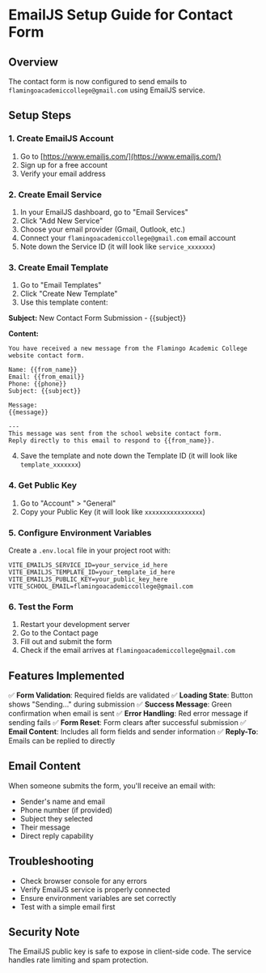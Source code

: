 # EmailJS Setup Guide for Contact Form

## Overview
The contact form is now configured to send emails to `flamingoacademiccollege@gmail.com` using EmailJS service.

## Setup Steps

### 1. Create EmailJS Account
1. Go to [https://www.emailjs.com/](https://www.emailjs.com/)
2. Sign up for a free account
3. Verify your email address

### 2. Create Email Service
1. In your EmailJS dashboard, go to "Email Services"
2. Click "Add New Service"
3. Choose your email provider (Gmail, Outlook, etc.)
4. Connect your `flamingoacademiccollege@gmail.com` email account
5. Note down the Service ID (it will look like `service_xxxxxxx`)

### 3. Create Email Template
1. Go to "Email Templates"
2. Click "Create New Template"
3. Use this template content:

**Subject:** New Contact Form Submission - {{subject}}

**Content:**
```
You have received a new message from the Flamingo Academic College website contact form.

Name: {{from_name}}
Email: {{from_email}}
Phone: {{phone}}
Subject: {{subject}}

Message:
{{message}}

---
This message was sent from the school website contact form.
Reply directly to this email to respond to {{from_name}}.
```

4. Save the template and note down the Template ID (it will look like `template_xxxxxxx`)

### 4. Get Public Key
1. Go to "Account" > "General"
2. Copy your Public Key (it will look like `xxxxxxxxxxxxxxxx`)

### 5. Configure Environment Variables
Create a `.env.local` file in your project root with:

```
VITE_EMAILJS_SERVICE_ID=your_service_id_here
VITE_EMAILJS_TEMPLATE_ID=your_template_id_here
VITE_EMAILJS_PUBLIC_KEY=your_public_key_here
VITE_SCHOOL_EMAIL=flamingoacademiccollege@gmail.com
```

### 6. Test the Form
1. Restart your development server
2. Go to the Contact page
3. Fill out and submit the form
4. Check if the email arrives at `flamingoacademiccollege@gmail.com`

## Features Implemented

✅ **Form Validation**: Required fields are validated
✅ **Loading State**: Button shows "Sending..." during submission
✅ **Success Message**: Green confirmation when email is sent
✅ **Error Handling**: Red error message if sending fails
✅ **Form Reset**: Form clears after successful submission
✅ **Email Content**: Includes all form fields and sender information
✅ **Reply-To**: Emails can be replied to directly

## Email Content
When someone submits the form, you'll receive an email with:
- Sender's name and email
- Phone number (if provided)
- Subject they selected
- Their message
- Direct reply capability

## Troubleshooting
- Check browser console for any errors
- Verify EmailJS service is properly connected
- Ensure environment variables are set correctly
- Test with a simple email first

## Security Note
The EmailJS public key is safe to expose in client-side code. The service handles rate limiting and spam protection.

